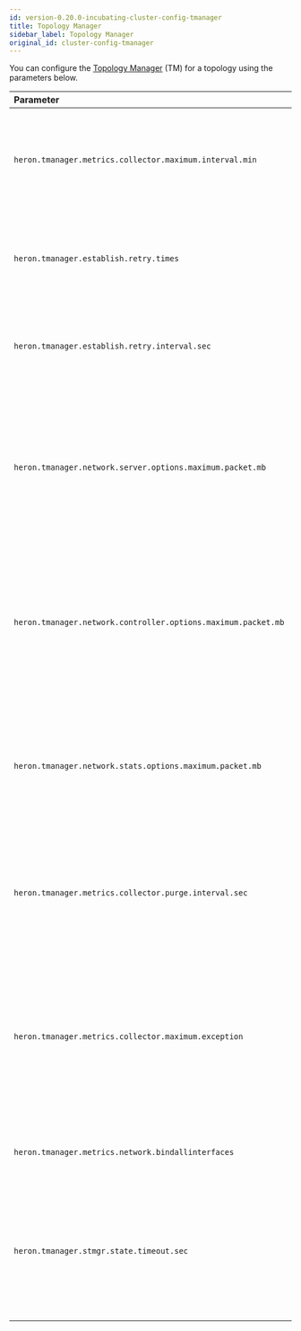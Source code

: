 ```yaml
---
id: version-0.20.0-incubating-cluster-config-tmanager
title: Topology Manager
sidebar_label: Topology Manager
original_id: cluster-config-tmanager
---
```

<!--
    Licensed to the Apache Software Foundation (ASF) under one
    or more contributor license agreements.  See the NOTICE file
    distributed with this work for additional information
    regarding copyright ownership.  The ASF licenses this file
    to you under the Apache License, Version 2.0 (the
    "License"); you may not use this file except in compliance
    with the License.  You may obtain a copy of the License at
      http://www.apache.org/licenses/LICENSE-2.0
    Unless required by applicable law or agreed to in writing,
    software distributed under the License is distributed on an
    "AS IS" BASIS, WITHOUT WARRANTIES OR CONDITIONS OF ANY
    KIND, either express or implied.  See the License for the
    specific language governing permissions and limitations
    under the License.
-->

You can configure the [Topology
Manager](heron-architecture#topology-manager) (TM) for a topology
using the parameters below.

Parameter | Meaning | Default
:-------- |:------- |:-------
`heron.tmanager.metrics.collector.maximum.interval.min` | The maximum interval, in minutes, for metrics to be kept in the Topology Manager | 180
`heron.tmanager.establish.retry.times` | The maximum time to retry to establish the Topology Manager | 30
`heron.tmanager.establish.retry.interval.sec` | The interval to retry to establish the Topology Manager | 1
`heron.tmanager.network.server.options.maximum.packet.mb` | The maximum packet size, in megabytes, of the Topology Manager's network options for Stream Managers to connect to | 16
`heron.tmanager.network.controller.options.maximum.packet.mb` | The maximum packet size, in megabytes, of the Topology Manager's network options for scheduler to connect to | 1
`heron.tmanager.network.stats.options.maximum.packet.mb` | The maximum packet size, in megabytes, of the Topology Manager's network options for stat queries | 1
`heron.tmanager.metrics.collector.purge.interval.sec` | The interval, in seconds, at which the Topology Manager purges metrics from the socket | 60
`heron.tmanager.metrics.collector.maximum.exception` | The maximum number of exceptions to be stored in the topology's metrics collector, to prevent potential out-of-memory issues | 256
`heron.tmanager.metrics.network.bindallinterfaces` | Whether the metrics reporter binds on all interfaces | `False`
`heron.tmanager.stmgr.state.timeout.sec` | The timeout, in seconds, for the Stream Manager, compared with (current time - last heartbeat time) | 60

